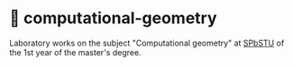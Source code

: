 # 📐 computational-geometry

Laboratory works on the subject "Computational geometry" at [SPbSTU][spbstu] of
the 1st year of the master's degree.

[spbstu]: https://english.spbstu.ru
